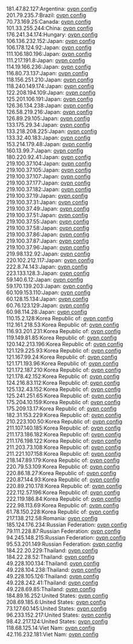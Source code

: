 181.47.82.127:Argentina: [ovpn config](vpn/181_47_82_127.ovpn)  
201.79.235.7:Brazil: [ovpn config](vpn/201_79_235_7.ovpn)  
70.73.169.25:Canada: [ovpn config](vpn/70_73_169_25.ovpn)  
101.33.255.244:China: [ovpn config](vpn/101_33_255_244.ovpn)  
176.241.34.174:Hungary: [ovpn config](vpn/176_241_34_174.ovpn)  
106.136.232.152:Japan: [ovpn config](vpn/106_136_232_152.ovpn)  
106.178.124.92:Japan: [ovpn config](vpn/106_178_124_92.ovpn)  
111.106.180.196:Japan: [ovpn config](vpn/111_106_180_196.ovpn)  
111.217.191.8:Japan: [ovpn config](vpn/111_217_191_8.ovpn)  
114.19.166.236:Japan: [ovpn config](vpn/114_19_166_236.ovpn)  
116.80.73.137:Japan: [ovpn config](vpn/116_80_73_137.ovpn)  
118.156.251.210:Japan: [ovpn config](vpn/118_156_251_210.ovpn)  
118.240.149.174:Japan: [ovpn config](vpn/118_240_149_174.ovpn)  
122.208.194.109:Japan: [ovpn config](vpn/122_208_194_109.ovpn)  
125.201.106.191:Japan: [ovpn config](vpn/125_201_106_191.ovpn)  
126.36.134.238:Japan: [ovpn config](vpn/126_36_134_238.ovpn)  
126.58.219.216:Japan: [ovpn config](vpn/126_58_219_216.ovpn)  
126.89.29.105:Japan: [ovpn config](vpn/126_89_29_105.ovpn)  
133.175.29.34:Japan: [ovpn config](vpn/133_175_29_34.ovpn)  
133.218.208.225:Japan: [ovpn config](vpn/133_218_208_225.ovpn)  
133.32.40.183:Japan: [ovpn config](vpn/133_32_40_183.ovpn)  
153.214.179.48:Japan: [ovpn config](vpn/153_214_179_48.ovpn)  
160.13.99.7:Japan: [ovpn config](vpn/160_13_99_7.ovpn)  
180.220.92.41:Japan: [ovpn config](vpn/180_220_92_41.ovpn)  
219.100.37.104:Japan: [ovpn config](vpn/219_100_37_104.ovpn)  
219.100.37.105:Japan: [ovpn config](vpn/219_100_37_105.ovpn)  
219.100.37.107:Japan: [ovpn config](vpn/219_100_37_107.ovpn)  
219.100.37.177:Japan: [ovpn config](vpn/219_100_37_177.ovpn)  
219.100.37.182:Japan: [ovpn config](vpn/219_100_37_182.ovpn)  
219.100.37.19:Japan: [ovpn config](vpn/219_100_37_19.ovpn)  
219.100.37.31:Japan: [ovpn config](vpn/219_100_37_31.ovpn)  
219.100.37.49:Japan: [ovpn config](vpn/219_100_37_49.ovpn)  
219.100.37.51:Japan: [ovpn config](vpn/219_100_37_51.ovpn)  
219.100.37.55:Japan: [ovpn config](vpn/219_100_37_55.ovpn)  
219.100.37.58:Japan: [ovpn config](vpn/219_100_37_58.ovpn)  
219.100.37.86:Japan: [ovpn config](vpn/219_100_37_86.ovpn)  
219.100.37.87:Japan: [ovpn config](vpn/219_100_37_87.ovpn)  
219.100.37.96:Japan: [ovpn config](vpn/219_100_37_96.ovpn)  
219.98.132.92:Japan: [ovpn config](vpn/219_98_132_92.ovpn)  
220.102.212.117:Japan: [ovpn config](vpn/220_102_212_117.ovpn)  
222.8.74.143:Japan: [ovpn config](vpn/222_8_74_143.ovpn)  
223.133.128.3:Japan: [ovpn config](vpn/223_133_128_3.ovpn)  
59.140.6.12:Japan: [ovpn config](vpn/59_140_6_12.ovpn)  
59.170.139.203:Japan: [ovpn config](vpn/59_170_139_203.ovpn)  
60.109.153.110:Japan: [ovpn config](vpn/60_109_153_110.ovpn)  
60.128.15.134:Japan: [ovpn config](vpn/60_128_15_134.ovpn)  
60.76.123.129:Japan: [ovpn config](vpn/60_76_123_129.ovpn)  
60.98.114.28:Japan: [ovpn config](vpn/60_98_114_28.ovpn)  
110.15.2.128:Korea Republic of: [ovpn config](vpn/110_15_2_128.ovpn)  
112.161.218.53:Korea Republic of: [ovpn config](vpn/112_161_218_53.ovpn)  
116.93.201.231:Korea Republic of: [ovpn config](vpn/116_93_201_231.ovpn)  
119.149.81.85:Korea Republic of: [ovpn config](vpn/119_149_81_85.ovpn)  
120.142.213.196:Korea Republic of: [ovpn config](vpn/120_142_213_196.ovpn)  
121.129.225.93:Korea Republic of: [ovpn config](vpn/121_129_225_93.ovpn)  
121.167.99.24:Korea Republic of: [ovpn config](vpn/121_167_99_24.ovpn)  
121.171.193.96:Korea Republic of: [ovpn config](vpn/121_171_193_96.ovpn)  
121.172.187.210:Korea Republic of: [ovpn config](vpn/121_172_187_210.ovpn)  
121.178.42.152:Korea Republic of: [ovpn config](vpn/121_178_42_152.ovpn)  
124.216.83.112:Korea Republic of: [ovpn config](vpn/124_216_83_112.ovpn)  
125.132.43.152:Korea Republic of: [ovpn config](vpn/125_132_43_152.ovpn)  
125.241.251.65:Korea Republic of: [ovpn config](vpn/125_241_251_65.ovpn)  
175.204.10.159:Korea Republic of: [ovpn config](vpn/175_204_10_159.ovpn)  
175.209.13.17:Korea Republic of: [ovpn config](vpn/175_209_13_17.ovpn)  
182.31.153.229:Korea Republic of: [ovpn config](vpn/182_31_153_229.ovpn)  
210.223.100.50:Korea Republic of: [ovpn config](vpn/210_223_100_50.ovpn)  
211.107.140.185:Korea Republic of: [ovpn config](vpn/211_107_140_185.ovpn)  
211.173.186.182:Korea Republic of: [ovpn config](vpn/211_173_186_182.ovpn)  
211.176.198.122:Korea Republic of: [ovpn config](vpn/211_176_198_122.ovpn)  
211.203.73.108:Korea Republic of: [ovpn config](vpn/211_203_73_108.ovpn)  
211.221.107.158:Korea Republic of: [ovpn config](vpn/211_221_107_158.ovpn)  
218.147.89.179:Korea Republic of: [ovpn config](vpn/218_147_89_179.ovpn)  
220.79.53.109:Korea Republic of: [ovpn config](vpn/220_79_53_109.ovpn)  
220.86.18.27:Korea Republic of: [ovpn config](vpn/220_86_18_27.ovpn)  
220.87.144.93:Korea Republic of: [ovpn config](vpn/220_87_144_93.ovpn)  
220.89.210.178:Korea Republic of: [ovpn config](vpn/220_89_210_178.ovpn)  
222.112.57.196:Korea Republic of: [ovpn config](vpn/222_112_57_196.ovpn)  
222.119.186.84:Korea Republic of: [ovpn config](vpn/222_119_186_84.ovpn)  
222.98.113.69:Korea Republic of: [ovpn config](vpn/222_98_113_69.ovpn)  
61.78.150.228:Korea Republic of: [ovpn config](vpn/61_78_150_228.ovpn)  
217.138.212.58:Romania: [ovpn config](vpn/217_138_212_58.ovpn)  
185.124.176.234:Russian Federation: [ovpn config](vpn/185_124_176_234.ovpn)  
79.111.228.87:Russian Federation: [ovpn config](vpn/79_111_228_87.ovpn)  
94.245.148.215:Russian Federation: [ovpn config](vpn/94_245_148_215.ovpn)  
95.53.201.149:Russian Federation: [ovpn config](vpn/95_53_201_149.ovpn)  
184.22.20.229:Thailand: [ovpn config](vpn/184_22_20_229.ovpn)  
184.22.28.52:Thailand: [ovpn config](vpn/184_22_28_52.ovpn)  
49.228.100.134:Thailand: [ovpn config](vpn/49_228_100_134.ovpn)  
49.228.104.238:Thailand: [ovpn config](vpn/49_228_104_238.ovpn)  
49.228.105.126:Thailand: [ovpn config](vpn/49_228_105_126.ovpn)  
49.228.242.41:Thailand: [ovpn config](vpn/49_228_242_41.ovpn)  
49.228.69.85:Thailand: [ovpn config](vpn/49_228_69_85.ovpn)  
184.89.16.252:United States: [ovpn config](vpn/184_89_16_252.ovpn)  
208.69.185.6:United States: [ovpn config](vpn/208_69_185_6.ovpn)  
73.127.60.145:United States: [ovpn config](vpn/73_127_60_145.ovpn)  
96.233.152.217:United States: [ovpn config](vpn/96_233_152_217.ovpn)  
98.42.217.124:United States: [ovpn config](vpn/98_42_217_124.ovpn)  
118.68.125.14:Viet Nam: [ovpn config](vpn/118_68_125_14.ovpn)  
42.116.232.181:Viet Nam: [ovpn config](vpn/42_116_232_181.ovpn)  
